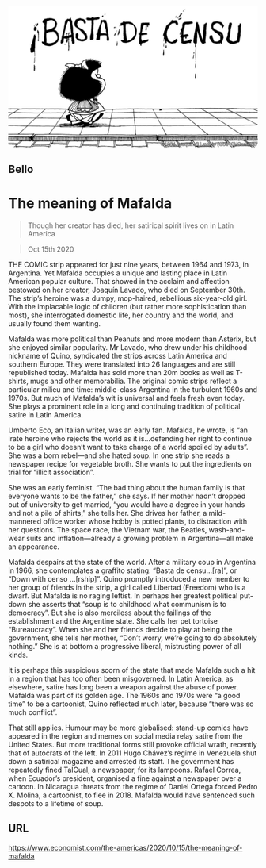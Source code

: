 ![](./images/20201017_AMP001_0.jpg)

## Bello

# The meaning of Mafalda

> Though her creator has died, her satirical spirit lives on in Latin America

> Oct 15th 2020

THE COMIC strip appeared for just nine years, between 1964 and 1973, in Argentina. Yet Mafalda occupies a unique and lasting place in Latin American popular culture. That showed in the acclaim and affection bestowed on her creator, Joaquín Lavado, who died on September 30th. The strip’s heroine was a dumpy, mop-haired, rebellious six-year-old girl. With the implacable logic of children (but rather more sophistication than most), she interrogated domestic life, her country and the world, and usually found them wanting.

Mafalda was more political than Peanuts and more modern than Asterix, but she enjoyed similar popularity. Mr Lavado, who drew under his childhood nickname of Quino, syndicated the strips across Latin America and southern Europe. They were translated into 26 languages and are still republished today. Mafalda has sold more than 20m books as well as T-shirts, mugs and other memorabilia. The original comic strips reflect a particular milieu and time: middle-class Argentina in the turbulent 1960s and 1970s. But much of Mafalda’s wit is universal and feels fresh even today. She plays a prominent role in a long and continuing tradition of political satire in Latin America.

Umberto Eco, an Italian writer, was an early fan. Mafalda, he wrote, is “an irate heroine who rejects the world as it is…defending her right to continue to be a girl who doesn’t want to take charge of a world spoiled by adults”. She was a born rebel—and she hated soup. In one strip she reads a newspaper recipe for vegetable broth. She wants to put the ingredients on trial for “illicit association”.

She was an early feminist. “The bad thing about the human family is that everyone wants to be the father,” she says. If her mother hadn’t dropped out of university to get married, “you would have a degree in your hands and not a pile of shirts,” she tells her. She drives her father, a mild-mannered office worker whose hobby is potted plants, to distraction with her questions. The space race, the Vietnam war, the Beatles, wash-and-wear suits and inflation—already a growing problem in Argentina—all make an appearance.

Mafalda despairs at the state of the world. After a military coup in Argentina in 1966, she contemplates a graffito stating: “Basta de censu…[ra]”, or “Down with censo ...[rship]”. Quino promptly introduced a new member to her group of friends in the strip, a girl called Libertad (Freedom) who is a dwarf. But Mafalda is no raging leftist. In perhaps her greatest political put-down she asserts that “soup is to childhood what communism is to democracy”. But she is also merciless about the failings of the establishment and the Argentine state. She calls her pet tortoise “Bureaucracy”. When she and her friends decide to play at being the government, she tells her mother, “Don’t worry, we’re going to do absolutely nothing.” She is at bottom a progressive liberal, mistrusting power of all kinds.

It is perhaps this suspicious scorn of the state that made Mafalda such a hit in a region that has too often been misgoverned. In Latin America, as elsewhere, satire has long been a weapon against the abuse of power. Mafalda was part of its golden age. The 1960s and 1970s were “a good time” to be a cartoonist, Quino reflected much later, because “there was so much conflict”.

That still applies. Humour may be more globalised: stand-up comics have appeared in the region and memes on social media relay satire from the United States. But more traditional forms still provoke official wrath, recently that of autocrats of the left. In 2011 Hugo Chávez’s regime in Venezuela shut down a satirical magazine and arrested its staff. The government has repeatedly fined TalCual, a newspaper, for its lampoons. Rafael Correa, when Ecuador’s president, organised a fine against a newspaper over a cartoon. In Nicaragua threats from the regime of Daniel Ortega forced Pedro X. Molina, a cartoonist, to flee in 2018. Mafalda would have sentenced such despots to a lifetime of soup.

## URL

https://www.economist.com/the-americas/2020/10/15/the-meaning-of-mafalda
